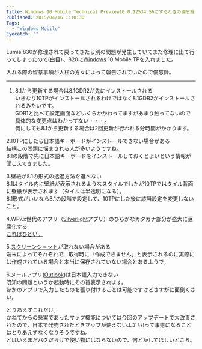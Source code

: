 ```yaml
---
Title: Windows 10 Mobile Technical Preview10.0.12534.56にするときの備忘録
Published: 2015/04/16 1:10:30
Tags:
  - "Windows Mobile"
Eyecatch: ""
---
```

<p>Lumia 830が修理されて戻ってきたら別の問題が発生していてまた修理に出て行ってしまったので(白目）、820に<a class="keyword" href="http://d.hatena.ne.jp/keyword/Windows">Windows</a> 10 Mobile TPを入れました。</p>

<p>入れる際の留意事項が人柱の方々によって報告されていたので備忘録。</p>

***

<ol>
<li>8.1から更新する場合は8.1GDR2が先にインストールされる<br/>
いきなり10TPがインストールされるわけではなく8.1GDR2がインストールされるみたいです。<br/>
GDR1と比べて設定画面などいくらかかわってますがあまり触ってないので具体的な変更点はわかってない・・・。<br/>
何にしても8.1から更新する場合は2回更新が行われる分時間がかかります。</li>
</ol>


<p>2.10TPにしたら日本語キーボードがインストールできない場合がある<br/>
結構この問題に悩まされる人が多いようですね。<br/>
8.1の段階で先に日本語キーボードをインストールしておくとよいという情報が聞こえてきました。</p>

<p>3.壁紙が8.1の形式の透過方法を選べない<br/>
8.1はタイル内に壁紙が表示されるようなスタイルでしたが10TPではタイル背面に壁紙が表示されます（タイルは半透明になる）。<br/>
8.1形式がいいなら8.1の段階で設定して、10TPにした後に該当設定を変更しないこと。</p>

<p>4.WP7.x世代のアプリ（<a class="keyword" href="http://d.hatena.ne.jp/keyword/Silverlight">Silverlight</a>アプリ）のひらがなカタカナ部分が盛大に豆腐化する<br/>
<a href="https://od10z.wordpress.com/2015/04/15/10-tp-%e3%81%a7%e3%81%afwp7%e4%b8%96%e4%bb%a3%e3%81%ae%e3%82%a2%e3%83%97%e3%83%aa%e3%81%8c-%ef%bc%88%e2%80%bb%ef%bc%89/">これはひどい。</a></p>

<p>5.<a class="keyword" href="http://d.hatena.ne.jp/keyword/%A5%B9%A5%AF%A5%EA%A1%BC%A5%F3%A5%B7%A5%E7%A5%C3%A5%C8">スクリーンショット</a>が取れない場合がある<br/>
端末によってそれぞれで、取得時に「作成できません」と表示されるのに実際には作成されている場合と本当に保存されていない場合とあるようで。</p>

<p>6.メールアプリ(<a class="keyword" href="http://d.hatena.ne.jp/keyword/Outlook">Outlook</a>)は日本語入力できない<br/>
既知の問題というか起動時にその旨表示されます。<br/>
ほかのアプリで入力したものを張り付けることは可能ですけどさすがに面倒くさい。</p>

<p>とりあえずこれだけ。<br/>
かねてからの懸案であったマップ機能については今回のアップデートで大改善されたので、日本で発売されたときマップが使えないよｺﾞﾙｧ!って事態になることはとりあえずなくなりそうですね。<br/>
とはいえまだバグだらけで使い物にはならないので、何とかしてほしいところ。</p>
